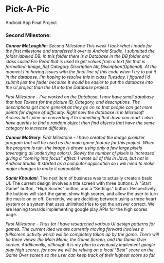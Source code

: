 # Pick-A-Pic
Android App Final Project
### Second Milestone:


***Connor McLaughlin***: *Second Milestone This week I took what I made for the first milestone and transfered it over to Android Studio. I submitted the folder labeled DB. In this folder there is a Database in the DB folder and class called File Read that is used to get values from a text file that is formatted: Image_Ref Category Discription Alt_Discription(Optional). At the moment I'm having issues with the final line of this code when I try to put it in the database. I'm hoping to resolve this in class Tuesday. I figured I'd submit just the folder because It would be easier to put the database into the UI project than the UI into the Database project.*



*First Milestone - I’ve worked on the Database. I now have small database that has Tokens for the picture ID, Category, and descriptions. The descriptions get more general as they go on so that people can get more points for degree of difficulty. Right now the database is in Microsoft Access but I plan on converting it to something that Java can read. I also have queries to find a random object then find objects that have the same category to increase difficulty.*

***Connor McGrory***: *First Milestone - I have created the image pixelizer program that will be used as the main game feature for this project.  When the program is run, the image is drawn using only a few large pixels (averaging all underlying colors).  Slowly the number of pixels is increased giving a “coming into focus” effect.  I wrote all of this in Java, but not in Android Studio.  It started as a computer application so I will need to make major changes to make it compatible.*

***Samir Khoulani***:  The next item of business was to actually create a basic UI. The current design involves a title screen with three buttons. A "Start Game" button, "High Scores" button, and a "Settings" button. Respectively, the buttons will start the game, show high scores, and allow the user to turn the music on or off. Currently, we are deciding between using a three heart system or a system that uses unlimited tries to get the answer correct. We are leaning towards implementing google play APIs for the high scores page.



*First Milestone - Thus far I have researched various UI design patterns for games. The current idea we are currently moving forward involves a fullscreen activity which will be completely taken up by the game. There will be three views: the Main Menu, the Game Screen, and the Game Over screen. Additionally, although it is my plan to eventually implement google play high scores, for now we will be relying on a local "Best" score on the Game Over screen so the user can keep track of their highest score so far.*

